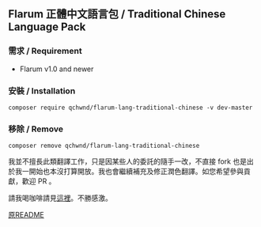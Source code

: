 ## Flarum 正體中文語言包 / Traditional Chinese Language Pack

### 需求 / Requirement
  - Flarum v1.0 and newer

### 安裝 / Installation
```
composer require qchwnd/flarum-lang-traditional-chinese -v dev-master
```

### 移除 / Remove
```
composer remove qchwnd/flarum-lang-traditional-chinese
```

我並不擅長此類翻譯工作，只是因某些人的委託的隨手一改，不直接 fork 也是出於我一開始也本沒打算開放。我也會繼續補充及修正潤色翻譯。如您希望參與貢獻，歡迎 PR 。

請我喝咖啡請見[這裡](https://t.me/QChWnd/6)。不勝感激。

[原README](https://github.com/QChWnd/flarum-lang-traditional-chinese/blob/master/README.md.rst)
